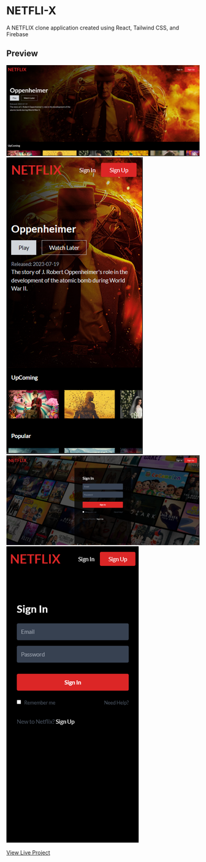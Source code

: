 # NETFLI-X

A NETFLIX clone application created using React, Tailwind CSS, and Firebase

## Preview

<div class="grid grid-cols-2 gap-4">
  <div>
    <img src="./NETFLIX/public/Ana.png" alt="Screenshot 1" class="w-full h-auto">
  </div>
  <div>
    <img src="./NETFLIX/public/AnaResponsive.png" alt="Screenshot 2" class="w-full h-auto">
  </div>
  <div class="col-span-2 flex justify-between">
    <img src="./NETFLIX/public/Login.png" alt="Screenshot 3" class="w-48 h-auto">
    <img src="./NETFLIX/public/LoginResponsive.png" alt="Screenshot 4" class="w-48 h-auto">
  </div>
</div>

[View Live Project](https://netflix-clone-ebf55.web.app/)
